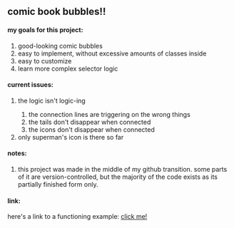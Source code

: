 <h2>comic book bubbles!!</h2>

<h4>my goals for this project:</h4>
<ol>
  <li>good-looking comic bubbles</li>
  <li>easy to implement, without excessive amounts of classes inside</li>
  <li>easy to customize</li>
  <li>learn more complex selector logic</li>
</ol>

<h4>current issues:</h4>
<ol>
  <li>the logic isn't logic-ing</li>
    <ol>
      <li>the connection lines are triggering on the wrong things</li>
      <li>the tails don't disappear when connected</li>
      <li>the icons don't disappear when connected</li>
    </ol>
  <li>only superman's icon is there so far</li>
</ol>

<h4>notes:</h4>
<ol>
  <li>this project was made in the middle of my github transition. some parts of it are version-controlled, but the majority of the code exists as its partially finished form only.</li>
</ol>

<h4>link:</h4>
<p>here's a link to a functioning example: <a href="https://codepen.io/stoneflywheel/pen/empxJVx">click me!</a></p>
